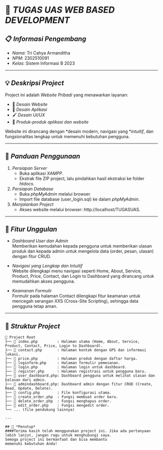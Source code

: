 # 📌 *TUGAS UAS WEB BASED DEVELOPMENT*

## 📋 *Informasi Pengembang*  
- *Nama*: Tri Cahya Armanditha  
- *NPM*: 2302510091  
- *Kelas*: Sistem Informasi B 2023  

---

## 💡 *Deskripsi Project*  
Project ini adalah *Website Pribadi* yang menawarkan layanan:  
- 🎨 *Desain Website*  
- 📱 *Desain Aplikasi*  
- 🖌 *Desain UI/UX*  
- 🔧 *Produk-produk aplikasi dan website*  

Website ini dirancang dengan *desain modern, navigasi yang **intuitif*, dan fungsionalitas lengkap untuk memenuhi kebutuhan pengguna.  

---

## 🚀 *Panduan Penggunaan*  
1. *Persiapan Server*  
   - Buka aplikasi *XAMPP*.  
   - Ekstrak file ZIP project, lalu pindahkan hasil ekstraksi ke folder *htdocs*.  
2. *Persiapan Database*  
   - Buka *phpMyAdmin* melalui browser.  
   - Import file database (user_login.sql) ke dalam *phpMyAdmin*.  
3. *Menjalankan Project*  
   - Akses website melalui browser: http://localhost/TUGASUAS.  

---

## 🌟 *Fitur Unggulan*  

- *Dashboard User dan Admin*  
   Memberikan kemudahan kepada pengguna untuk memberikan ulasan produk dan kepada admin untuk mengelola data (order, pesan, ulasan) dengan fitur CRUD.

- *Navigasi yang Lengkap dan Intuitif*  
   Website dilengkapi menu navigasi seperti Home, About, Service, Product, Price, Contact, dan Login to Dashboard yang dirancang untuk memudahkan akses pengguna.

- *Keamanan Formulir*  
   Formulir pada halaman Contact dilengkapi fitur keamanan untuk mencegah serangan XXS (Cross-Site Scripting), sehingga data pengguna tetap aman.

---

## 📂 *Struktur Project*  

```plaintext
📁 Project Root  
├── 📄 index.php         : Halaman utama (Home, About, Service, Product, Contact, Price, Login to Dashboard).  
├── 📄 contact.php       : Halaman kontak dengan GPS dan informasi lokasi.  
├── 📄 price.php         : Halaman produk dengan daftar harga.  
├── 📄 loginform.php     : Halaman formulir pemesanan.  
├── 📄 login.php         : Halaman login untuk dashboard.  
├── 📄 register.php      : Halaman registrasi untuk pengguna baru.  
├── 📄 user_dashboard.php: Dashboard pengguna untuk melihat ulasan dan balasan dari admin.  
├── 📄 admindashboard.php: Dashboard admin dengan fitur CRUD (Create, Read, Update, Delete).  
├── 📄 config.php        : File konfigurasi utama.  
├── 📄 create_order.php  : Fungsi membuat order baru.  
├── 📄 delete_order.php  : Fungsi menghapus order.  
├── 📄 edit_order.php    : Fungsi mengedit order.  
└── ... (file pendukung lainnya)

---

## 🌟 *Penutup*  
####Terima kasih telah menggunakan project ini. Jika ada pertanyaan lebih lanjut, jangan ragu untuk menghubungi saya.
Semoga project ini bermanfaat dan bisa membantu memenuhi kebutuhan Anda!